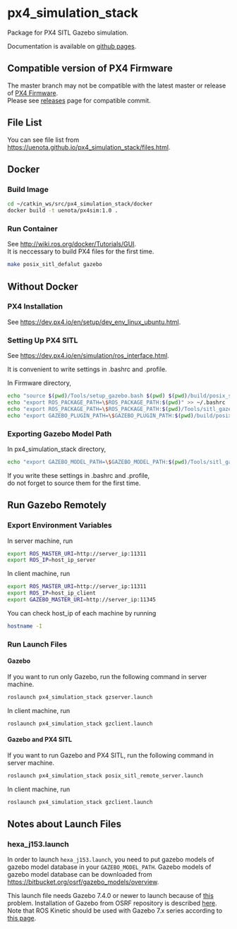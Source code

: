 # px4_simulation_stack
Package for PX4 SITL Gazebo simulation.  

Documentation is available on [github pages](https://uenota.github.io/px4_simulation_stack/).

## Compatible version of PX4 Firmware
The master branch may not be compatible with the latest master or release of [PX4 Firmware](https://github.com/PX4/Firmware).  
Please see [releases](https://github.com/uenota/px4_simulation_stack/releases) page for compatible commit.

## File List
You can see file list from https://uenota.github.io/px4_simulation_stack/files.html.

## Docker
### Build Image
```bash
cd ~/catkin_ws/src/px4_simulation_stack/docker
docker build -t uenota/px4sim:1.0 .
```
  
### Run Container
See http://wiki.ros.org/docker/Tutorials/GUI.  
It is neccessary to build PX4 files for the first time.
```bash
make posix_sitl_defalut gazebo
```
  
## Without Docker
### PX4 Installation
See https://dev.px4.io/en/setup/dev_env_linux_ubuntu.html.  
  
### Setting Up PX4 SITL
See https://dev.px4.io/en/simulation/ros_interface.html.  
  
It is convenient to write settings in .bashrc and .profile.  
  
In Firmware directory,
```bash
echo "source $(pwd)/Tools/setup_gazebo.bash $(pwd) $(pwd)/build/posix_sitl_default" >> ~/.bashrc
echo "export ROS_PACKAGE_PATH=\$ROS_PACKAGE_PATH:$(pwd)" >> ~/.bashrc
echo "export ROS_PACKAGE_PATH=\$ROS_PACKAGE_PATH:$(pwd)/Tools/sitl_gazebo" >> ~/.bashrc
echo "export GAZEBO_PLUGIN_PATH=\$GAZEBO_PLUGIN_PATH:$(pwd)/build/posix_sitl_default/build_gazebo" >> ~/.bashrc
```
  
### Exporting Gazebo Model Path
In px4_simulation_stack directory,
```bash
echo "export GAZEBO_MODEL_PATH=\$GAZEBO_MODEL_PATH:$(pwd)/Tools/sitl_gazebo/models" >> ~/.bashrc
```
If you write these settings in .bashrc and .profile,  
do not forget to source them for the first time.  

## Run Gazebo Remotely

### Export Environment Variables
In server machine, run
```bash
export ROS_MASTER_URI=http://server_ip:11311
export ROS_IP=host_ip_server
```
In client machine, run
```bash
export ROS_MASTER_URI=http://server_ip:11311
export ROS_IP=host_ip_client
export GAZEBO_MASTER_URI=http://server_ip:11345
```

You can check host_ip of each machine by running
```bash
hostname -I
```

### Run Launch Files
#### Gazebo
If you want to run only Gazebo, run the following command in server machine.
```bash
roslaunch px4_simulation_stack gzserver.launch
```
In client machine, run
```bash
roslaunch px4_simulation_stack gzclient.launch
```

#### Gazebo and PX4 SITL
If you want to run Gazebo and PX4 SITL, run the following command in server machine.
```bash
roslaunch px4_simulation_stack posix_sitl_remote_server.launch
```
In client machine, run
```bash
roslaunch px4_simulation_stack gzclient.launch
```

## Notes about Launch Files

### hexa_j153.launch
In order to launch `hexa_j153.launch`, you need to put gazebo models of gazebo model database in your `GAZEBO_MODEL_PATH`.
Gazebo models of gazebo model database can be downloaded from https://bitbucket.org/osrf/gazebo_models/overview.

This launch file needs Gazebo 7.4.0 or newer to launch because of [this](http://answers.gazebosim.org/question/18014/gazebo-7-ambulance-model-and-other-invalid-mesh-filename-extension-crash/) problem.
Installation of Gazebo from OSRF repository is described [here](http://gazebosim.org/tutorials?tut=install_ubuntu&cat=install).
Note that ROS Kinetic should be used with Gazebo 7.x series according to [this page](http://gazebosim.org/tutorials?tut=ros_wrapper_versions).
